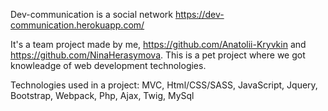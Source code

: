 Dev-communication is a social network https://dev-communication.herokuapp.com/

It's a team project made by me, https://github.com/Anatolii-Kryvkin and https://github.com/NinaHerasymova.
This is a pet project where we got knowleadge of web development technologies.

Technologies used in a project:
MVC, 
Html/CSS/SASS,
JavaScript,
Jquery,
Bootstrap,
Webpack,
Php,
Ajax,
Twig,
MySql

